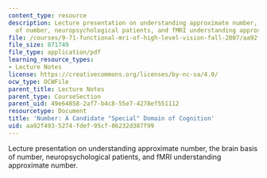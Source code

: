 ```yaml
---
content_type: resource
description: Lecture presentation on understanding approximate number, the brain basis
  of number, neuropsychological patients, and fMRI understanding approximate number.
file: /courses/9-71-functional-mri-of-high-level-vision-fall-2007/aa92f4935274fdef95cf86232d387f99_lec8b_num.pdf
file_size: 871749
file_type: application/pdf
learning_resource_types:
- Lecture Notes
license: https://creativecommons.org/licenses/by-nc-sa/4.0/
ocw_type: OCWFile
parent_title: Lecture Notes
parent_type: CourseSection
parent_uid: 49e64858-2af7-b4c8-55e7-4278ef551112
resourcetype: Document
title: 'Number: A Candidate "Special" Domain of Cognition'
uid: aa92f493-5274-fdef-95cf-86232d387f99
---
```

Lecture presentation on understanding approximate number, the brain basis of number, neuropsychological patients, and fMRI understanding approximate number.